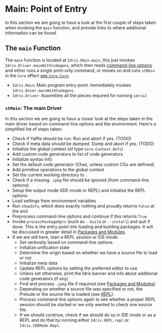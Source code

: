 # Main: Point of Entry

In this section we are going to have a look at the first couple
of steps taken when invoking the `main` function, and provide links
to where additional information can be found.

## The `main` Function

The `main` function is located at `Idris.Main.main`, this just
invokes `Idris.Driver.mainWithCodegens`, which
then reads [command-line options](Core.md) and either runs a single print-only
command, or moves on and runs `stMain` in the `Core` effect
[see `Core.Core`](Core.md).

* `Idris.Main`: Main program entry point. Immediately invokes
  `Idris.Diver.mainWithCodegens`.
* `Idris.Driver`: Assembles all the pieces required for running `idris2`

### `stMain`: The main Driver

In this section we are going to have a closer look at the steps
taken in the main driver based on command-line options and the
environment. Here's a simplified list of steps taken:

* Check if Yaffle should be run. Run and abort if yes. (TODO)
* Check if meta data should be dumped. Dump and abort if yes. (TODO)
* Initialize the global context (of type `Core.Context.Defs`)
* Add custom code generators to list of code generators
* Initialize syntax info
* Set the default code generator (Chez, unless custom CGs are defined)
* Add primitive operations to the global context
* Set the current working directory to `.`
* Check if a missing `.ipkg` file should be ignored (from command-line options)
* Setup the output mode (IDE-mode or REPL) and initialize the REPL options
* Load settings from environment variables
* Run `showInfo`, which does exactly nothing and proudly returns `False` at the end
* Preprocess command-line options and continue if this returns `True`
* Invoke `processPackageOpts` (such as `--build` or `--install`) and quit if done.
  This is the entry point into loading and building packages. It will be
  discussed in greater detail in [Packages and Modules](Packages.md).
* If we are still here, start a REPL session or IDE mode:
  * Set verbosity based on command-line options
  * Initialize unification state
  * Determine the origin based on whether we have a source file to load or not
  * Initialize meta data
  * Update REPL options by setting the preferred editor to use
  * Unless set otherwise, print the Idris banner and
    info about additional code generators (if any)
  * Find and process `.ipkg` file if required (see [Packages and Modules](Packages.md))
  * Depending on whether a source file was specified or not, the Prelude or
    the source file is loaded (see [REPL](REPL.md)).
  * Process command-line options again to see whether a proper REPL session should
    be started or we only wanted to check one source file.
  * If we should continue, check if we should do so in IDE mode or as a REPL and
    do that by running either `Idris.REPL.repl` or `Idris.IDEMode.Repl`.
